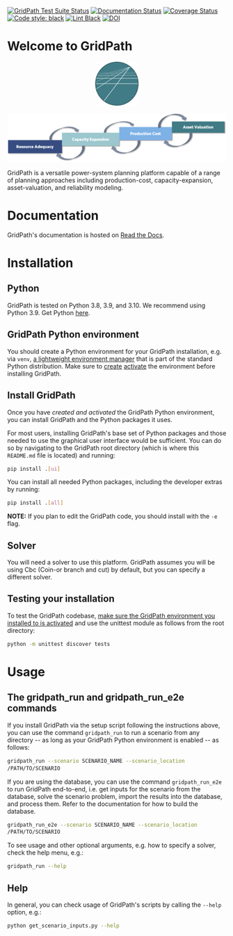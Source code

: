 [![GridPath Test Suite Status](https://github.com/blue-marble/gridpath/actions/workflows/test_gridpath.yml/badge.svg?branch=main)](https://github.com/blue-marble/gridpath/actions/workflows/test_gridpath.yml)
[![Documentation Status](https://readthedocs.org/projects/gridpath/badge/?version=latest)](https://gridpath.readthedocs.io/en/latest/?badge=latest)
[![Coverage Status](https://coveralls.io/repos/github/blue-marble/gridpath/badge.svg?branch=main)](https://coveralls.io/github/blue-marble/gridpath?branch=main)
[![Code style: black](https://img.shields.io/badge/code%20style-black-000000.svg)](https://github.com/psf/black)
[![Lint Black](https://github.com/blue-marble/gridpath/actions/workflows/black.yml/badge.svg?branch=main)](https://github.com/blue-marble/gridpath/actions/workflows/black.yml)
[![DOI](https://zenodo.org/badge/65574330.svg)](https://zenodo.org/badge/latestdoi/65574330)

# Welcome to GridPath

<p align="center" width="100%">
    <img src="doc/graphics/gridpath_logo.png" width="20%"/>
</p>

![Approaches](doc/graphics/approaches.png)


GridPath is a versatile power-system planning platform capable of a range of
planning approaches including production-cost, capacity-expansion, 
asset-valuation, and reliability modeling.

# Documentation
GridPath's documentation is hosted on [Read the Docs](https://gridpath.readthedocs.io/en/latest/).

# Installation

## Python
GridPath is tested on Python 3.8, 3.9, and 3.10. We recommend using Python 3.9. Get 
Python
[here](https://www.python.org/downloads/ "Python download").

## GridPath Python environment
You should create a Python environment for your GridPath installation, e.g. via 
`venv`, [a lightweight environment manager](https://docs.python.org/3/library/venv.html "venv") 
that is part of the standard Python distribution. Make sure to [create](https://docs.python.org/3/library/venv.html#creating-virtual-environments "create") [activate](https://docs.python.org/3/library/venv.html#how-venvs-work "activate") the environment before installing GridPath.

## Install GridPath

Once you have _created and activated_ the GridPath Python environment, you can install GridPath and the Python packages it uses.

For most users, installing GridPath's base set of Python packages and those needed 
to use the graphical user interface would be sufficient. You can do so by navigating to the GridPath root 
directory (which is where this `README.md` file is located) and running:
```bash
pip install .[ui]
```

You can install all needed Python 
packages, including the developer extras by running:
```bash
pip install .[all]
```

**NOTE:** If you plan to edit the GridPath code, you should install with the `-e` flag.

## Solver
You will need a solver to use this platform. GridPath assumes you will be using Cbc (Coin-or branch and cut) by default, but you can specify a 
different solver.

## Testing your installation

To test the GridPath codebase, [make sure the GridPath environment you installed to 
is activated](https://docs.python.org/3/library/venv.html#how-venvs-work "activate") and use the unittest module as follows from the root directory:
```bash
python -m unittest discover tests
```

# Usage

## The gridpath_run and gridpath_run_e2e commands
If you install GridPath via the setup script following the instructions above, 
you can use the command `gridpath_run` to run a scenario from any directory 
-- as long as your GridPath Python environment is enabled -- as follows:
```bash
gridpath_run --scenario SCENARIO_NAME --scenario_location 
/PATH/TO/SCENARIO 
```

If you are using the database, you can use the command `gridpath_run_e2e` to 
run GridPath end-to-end, i.e. get inputs for the scenario from the database, 
solve the scenario problem, import the results into the database, and 
process them. Refer to the documentation for how to build the database.

```bash
gridpath_run_e2e --scenario SCENARIO_NAME --scenario_location 
/PATH/TO/SCENARIO 
```

To see usage and other optional arguments, e.g. how to specify a 
solver, check the help menu, e.g.:
```bash
gridpath_run --help
```


## Help
In general, you can check usage of GridPath's scripts by calling the `--help` 
option, e.g.:
```bash
python get_scenario_inputs.py --help
```
